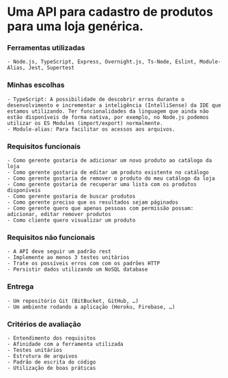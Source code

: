 # Uma API para cadastro de produtos para uma loja genérica.

### Ferramentas utilizadas
	- Node.js, TypeScript, Express, Overnight.js, Ts-Node, Eslint, Module-Alias, Jest, Supertest

### Minhas escolhas
	- TypeScript: A possibilidade de descobrir erros durante o desenvolvimento e incrementar a inteligência (IntelliSense) da IDE que estamos utilizando. Ter funcionalidades da linguagem que ainda não estão disponíveis de forma nativa, por exemplo, no Node.js podemos utilizar os ES Modules (import/export) normalmente.
	- Module-alias: Para facilitar os acessos aos arquivos.

### Requisitos funcionais
	- Como gerente gostaria de adicionar um novo produto ao catálogo da loja
	- Como gerente gostaria de editar um produto existente no catálogo
	- Como gerente gostaria de remover o produto do meu catálogo da loja
	- Como gerente gostaria de recuperar uma lista com os produtos disponíveis
	- Como gerente gostaria de buscar produtos
	- Como gerente preciso que os resultados sejam páginados
	- Como gerente quero que apenas pessoas com permissão possam: adicionar, editar remover produtos
	- Como cliente quero visualizar um produto
### Requisitos não funcionais
	- A API deve seguir um padrão rest
	- Implemente ao menos 3 testes unitários
	- Trate os possíveis erros com com os padrões HTTP
	- Persistir dados utilizando um NoSQL database

### Entrega
	- Um repositório Git (BitBucket, GitHub, …)
	- Um ambiente rodando a aplicação (Heroku, Firebase, …)

### Critérios de avaliação
	- Entendimento dos requisitos
	- Afinidade com a ferramenta utilizada
	- Testes unitários
	- Estrutura de arquivos
	- Padrão de escrita do código
	- Utilização de boas práticas